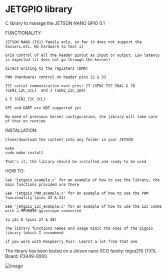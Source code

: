 # JETGPIO library

C library to manage the JETSON NANO GPIO 0.1

FUNCTIONALITY:

    JETSON NANO (TX1) family only, so far it does not support the Xaviers,etc. No hardware to test it
  
    GPIO control of all the header pinout as input or output. Low latency is expected (it does not go through the kernel) 
    
    direct writing to the registers (DMA)
    
    PWM (hardware) control on header pins 32 & 33
    
    I2C serial communication over pins: 27 (GEN1_I2C_SDA) & 28 (GEN1_I2C_SCL)  and 3 (GEN2_I2C_SDA) 
    
    & 5 (GEN2_I2C_SCL)
  
    SPI and UART are NOT supported yet
  
    No need of previous kernel configuration, the library will take care of that on runtime
  
  
 INSTALLATION:
 
    Clone/download the content into any folder in your JETSON
  
    make                                                     
    sudo make install                                             
  
    That's it, the library should be installed and ready to be used
  
 HOW TO:
 
    See 'jetgpio_example.c' for an example of how to use the library, the main functions provided are there
    
    See 'jetgpio_PWM_example.c' for an example of how to use the PWM funcionality (pins 32 & 33)
    
    See 'jetgpio_i2c_example.c' for an example of how to use the i2c comms with a MPU6050 gyroscope connected 
    
    to i2c 0 (pins 27 & 28)
    
    The library functions names and usage mimic the ones of the pigpio library (which I recommend 
    
    if you work with Raspberry Pis). Learnt a lot from that one
    


The library has been tested on a Jetson nano SCO family: tegra210 (TX1), Board: P3449-0000

![image](https://user-images.githubusercontent.com/47650457/164944765-998ca31c-d72c-4d2b-8cbc-7bea594ce8d5.png)






